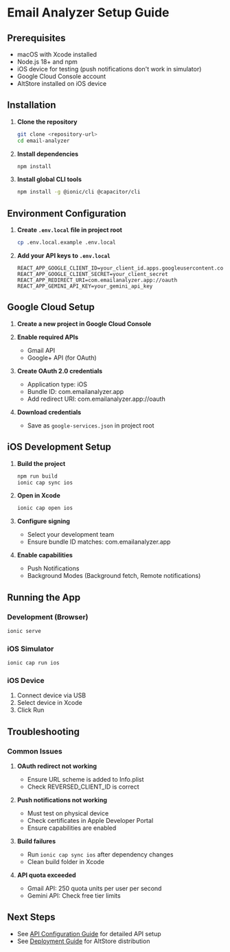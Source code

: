 # Email Analyzer Setup Guide

## Prerequisites

- macOS with Xcode installed
- Node.js 18+ and npm
- iOS device for testing (push notifications don't work in simulator)
- Google Cloud Console account
- AltStore installed on iOS device

## Installation

1. **Clone the repository**
   ```bash
   git clone <repository-url>
   cd email-analyzer
   ```

2. **Install dependencies**
   ```bash
   npm install
   ```

3. **Install global CLI tools**
   ```bash
   npm install -g @ionic/cli @capacitor/cli
   ```

## Environment Configuration

1. **Create `.env.local` file in project root**
   ```bash
   cp .env.local.example .env.local
   ```

2. **Add your API keys to `.env.local`**
   ```
   REACT_APP_GOOGLE_CLIENT_ID=your_client_id.apps.googleusercontent.com
   REACT_APP_GOOGLE_CLIENT_SECRET=your_client_secret
   REACT_APP_REDIRECT_URI=com.emailanalyzer.app://oauth
   REACT_APP_GEMINI_API_KEY=your_gemini_api_key
   ```

## Google Cloud Setup

1. **Create a new project in Google Cloud Console**

2. **Enable required APIs**
   - Gmail API
   - Google+ API (for OAuth)

3. **Create OAuth 2.0 credentials**
   - Application type: iOS
   - Bundle ID: com.emailanalyzer.app
   - Add redirect URI: com.emailanalyzer.app://oauth

4. **Download credentials**
   - Save as `google-services.json` in project root

## iOS Development Setup

1. **Build the project**
   ```bash
   npm run build
   ionic cap sync ios
   ```

2. **Open in Xcode**
   ```bash
   ionic cap open ios
   ```

3. **Configure signing**
   - Select your development team
   - Ensure bundle ID matches: com.emailanalyzer.app

4. **Enable capabilities**
   - Push Notifications
   - Background Modes (Background fetch, Remote notifications)

## Running the App

### Development (Browser)
```bash
ionic serve
```

### iOS Simulator
```bash
ionic cap run ios
```

### iOS Device
1. Connect device via USB
2. Select device in Xcode
3. Click Run

## Troubleshooting

### Common Issues

1. **OAuth redirect not working**
   - Ensure URL scheme is added to Info.plist
   - Check REVERSED_CLIENT_ID is correct

2. **Push notifications not working**
   - Must test on physical device
   - Check certificates in Apple Developer Portal
   - Ensure capabilities are enabled

3. **Build failures**
   - Run `ionic cap sync ios` after dependency changes
   - Clean build folder in Xcode

4. **API quota exceeded**
   - Gmail API: 250 quota units per user per second
   - Gemini API: Check free tier limits

## Next Steps

- See [API Configuration Guide](./api-config.md) for detailed API setup
- See [Deployment Guide](./deployment.md) for AltStore distribution